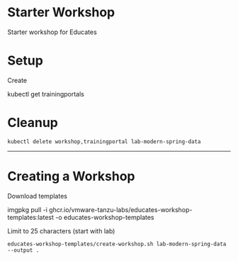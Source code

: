 Starter Workshop
================

Starter workshop for Educates

# Setup


Create 

kubectl get trainingportals


# Cleanup


```shell
kubectl delete workshop,trainingportal lab-modern-spring-data

```
---------------------

# Creating a Workshop


Download templates

imgpkg pull -i ghcr.io/vmware-tanzu-labs/educates-workshop-templates:latest -o educates-workshop-templates

Limit to 25 characters (start with lab)

```shell
educates-workshop-templates/create-workshop.sh lab-modern-spring-data --output .
```
